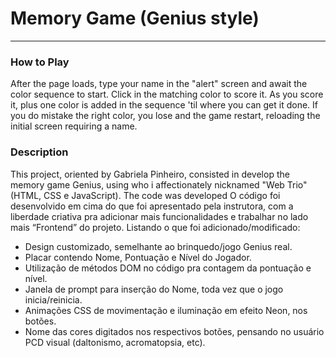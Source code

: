 # Memory Game (Genius style)
***
### How to Play
<p> After the page loads, type your name in the "alert" screen and await the color sequence to start. Click in the matching color to score it. As you score it, plus one color is added in the sequence 'til where you can get it done. If you do mistake the right color, you lose and the game restart, reloading the initial screen requiring a name.</p>

### Description
<p> This project, oriented by Gabriela Pinheiro, consisted in develop the memory game Genius, using who i affectionately nicknamed "Web Trio" (HTML, CSS e JavaScript). The code was developed O código foi desenvolvido em cima do que foi apresentado pela instrutora, com a liberdade criativa pra adicionar mais funcionalidades e trabalhar no lado mais “Frontend” do projeto.
Listando o que foi adicionado/modificado:
<ul>
<li>Design customizado, semelhante ao brinquedo/jogo Genius real.</li>
<li>Placar contendo Nome, Pontuação e Nível do Jogador.</li>
<li>Utilização de métodos DOM no código pra contagem da pontuação e nível.</li>
<li>Janela de prompt para inserção do Nome, toda vez que o jogo inicia/reinicia.</li>
<li>Animações CSS de movimentação e iluminação em efeito Neon, nos botões.</li>
<li>Nome das cores digitados nos respectivos botões, pensando no usuário PCD visual (daltonismo, acromatopsia, etc).</li>
</ul>

</p>